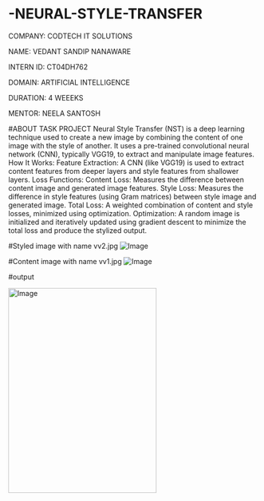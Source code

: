 # -NEURAL-STYLE-TRANSFER

COMPANY: CODTECH IT SOLUTIONS

NAME: VEDANT SANDIP NANAWARE

INTERN ID: CT04DH762

DOMAIN: ARTIFICIAL INTELLIGENCE

DURATION: 4 WEEEKS

MENTOR: NEELA SANTOSH

#ABOUT TASK PROJECT
Neural Style Transfer (NST) is a deep learning technique used to create a new image by combining the content of one image with the style of another. It uses a pre-trained convolutional neural network (CNN), typically VGG19, to extract and manipulate image features.
How It Works:
Feature Extraction:
A CNN (like VGG19) is used to extract content features from deeper layers and style features from shallower layers.
Loss Functions:
Content Loss: Measures the difference between content image and generated image features.
Style Loss: Measures the difference in style features (using Gram matrices) between style image and generated image.
Total Loss: A weighted combination of content and style losses, minimized using optimization.
Optimization:
A random image is initialized and iteratively updated using gradient descent to minimize the total loss and produce the stylized output.

#Styled image with name vv2.jpg
![Image](https://github.com/user-attachments/assets/fc789e94-e91e-4e0d-8f3b-99cdab25b6a2)

#Content image with name vv1.jpg
![Image](https://github.com/user-attachments/assets/32f6f8a0-a1be-4e70-97ac-f4a1e4fed5b7)

#output

<img width="297" height="411" alt="Image" src="https://github.com/user-attachments/assets/caacc451-cf48-4126-bce7-5c74221c2591" />


